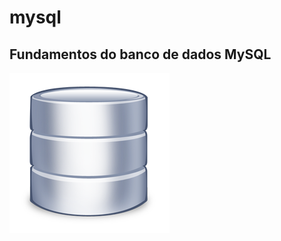 # mysql
<h2>Fundamentos do banco de dados MySQL</h2>
<img src = "https://github.com/THIAGOTJBRSP1910/mysql/blob/master/imagens/iconebanco.png">
